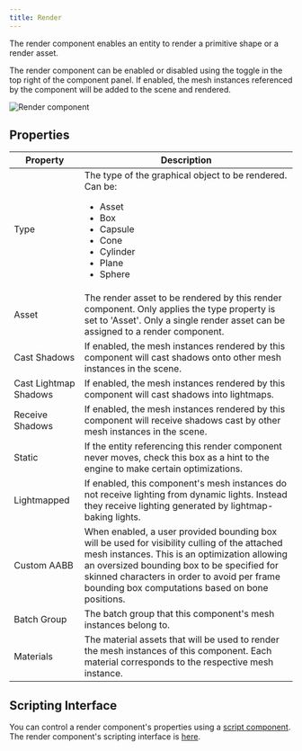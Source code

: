 ```yaml
---
title: Render
---
```


The render component enables an entity to render a primitive shape or a render asset.

The render component can be enabled or disabled using the toggle in the top right of the component panel. If enabled, the mesh instances referenced by the component will be added to the scene and rendered.

![Render component](/img/user-manual/scenes/components/component-render.png)

## Properties

| Property              | Description |
|-----------------------|-------------|
| Type                  | The type of the graphical object to be rendered. Can be: <ul><li>Asset</li><li>Box</li><li>Capsule</li><li>Cone</li><li>Cylinder</li><li>Plane</li><li>Sphere</li></ul> |
| Asset                 | The render asset to be rendered by this render component. Only applies the type property is set to 'Asset'. Only a single render asset can be assigned to a render component. |
| Cast Shadows          | If enabled, the mesh instances rendered by this component will cast shadows onto other mesh instances in the scene. |
| Cast Lightmap Shadows | If enabled, the mesh instances rendered by this component will cast shadows into lightmaps. |
| Receive Shadows       | If enabled, the mesh instances rendered by this component will receive shadows cast by other mesh instances in the scene. |
| Static                | If the entity referencing this render component never moves, check this box as a hint to the engine to make certain optimizations. |
| Lightmapped           | If enabled, this component's mesh instances do not receive lighting from dynamic lights. Instead they receive lighting generated by lightmap-baking lights. |
| Custom AABB           | When enabled, a user provided bounding box will be used for visibility culling of the attached mesh instances. This is an optimization allowing an oversized bounding box to be specified for skinned characters in order to avoid per frame bounding box computations based on bone positions. |
| Batch Group           | The batch group that this component's mesh instances belong to. |
| Materials             | The material assets that will be used to render the mesh instances of this component. Each material corresponds to the respective mesh instance. |

## Scripting Interface

You can control a render component's properties using a [script component][2]. The render component's scripting interface is [here][3].

[2]: /user-manual/scenes/components/script
[3]: https://api.playcanvas.com/classes/Engine.RenderComponent.html
